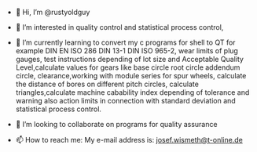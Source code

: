 - 👋 Hi, I’m @rustyoldguy
- 👀 I’m interested in quality control and statistical process control, 
- 🌱 I’m currently learning to convert my c programs for shell to QT for example DIN EN ISO 286 DIN 13-1 DIN ISO 965-2, wear limits of plug gauges, test instructions
     depending of lot size and Acceptable Quality Level,calculate values for gears like base circle root circle addendum circle, clearance,working with module series
     for spur wheels, calculate the distance of bores on different pitch circles, calculate triangles,calculate machine cabability index depending of tolerance
     and warning also action limits in connection with standard deviation and statistical process control.
     
- 💞️ I’m looking to collaborate on programs for quality assurance
- 📫 How to reach me: My e-mail address is: josef.wismeth@t-online.de

<!---
rustyoldguy/rustyoldguy is a ✨ special ✨ repository because its `README.md` (this file) appears on your GitHub profile.
You can click the Preview link to take a look at your changes.
--->
